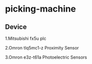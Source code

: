 # picking-machine
## Device
1.Mitsubishi fx5u plc

2.Omron tlq5mc1-z Proximity Sensor

3.Omron e3z-t61a Photoelectric Sensors
